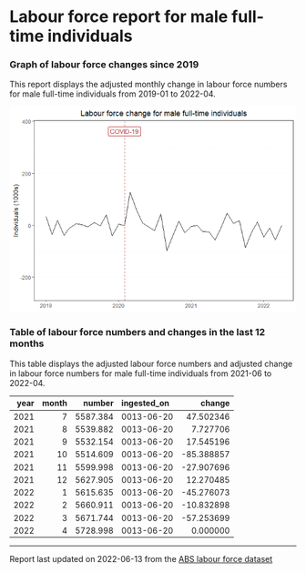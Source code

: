Labour force report for male full-time individuals
================

### Graph of labour force changes since 2019

This report displays the adjusted monthly change in labour force numbers
for male full-time individuals from 2019-01 to 2022-04.

![](male_full-time_report_files/figure-gfm/unnamed-chunk-2-1.png)<!-- -->

### Table of labour force numbers and changes in the last 12 months

This table displays the adjusted labour force numbers and adjusted
change in labour force numbers for male full-time individuals from
2021-06 to 2022-04.

| year | month |   number | ingested_on |     change |
|-----:|------:|---------:|:------------|-----------:|
| 2021 |     7 | 5587.384 | 0013-06-20  |  47.502346 |
| 2021 |     8 | 5539.882 | 0013-06-20  |   7.727706 |
| 2021 |     9 | 5532.154 | 0013-06-20  |  17.545196 |
| 2021 |    10 | 5514.609 | 0013-06-20  | -85.388857 |
| 2021 |    11 | 5599.998 | 0013-06-20  | -27.907696 |
| 2021 |    12 | 5627.905 | 0013-06-20  |  12.270485 |
| 2022 |     1 | 5615.635 | 0013-06-20  | -45.276073 |
| 2022 |     2 | 5660.911 | 0013-06-20  | -10.832898 |
| 2022 |     3 | 5671.744 | 0013-06-20  | -57.253699 |
| 2022 |     4 | 5728.998 | 0013-06-20  |   0.000000 |

------------------------------------------------------------------------

Report last updated on 2022-06-13 from the [ABS labour force
dataset](https://www.abs.gov.au/statistics/labour/employment-and-unemployment/labour-force-australia/latest-release)
